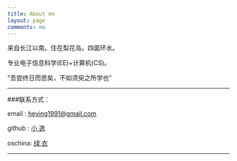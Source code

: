 ```yaml
---
title: About me
layout: page
comments: no
---
```


来自长江以南。住在梨花岛。四面环水。

专业电子信息科学(EE)+计算机(CS)。

“吾尝终日而思矣，不如须臾之所学也”

----

###联系方式：        

email  : heying1991@gmail.com

github : [小 逸](https://github.com/huangtuzhi)

oschina: [绿 衣](http://my.oschina.net/lvyi/blog)

----

